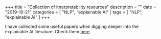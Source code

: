 +++
title = "Collection of itnerpretability resources"
description = "" 
date = "2019-10-21"
categories = [ "NLP", "explainable AI" ]
tags = [
    "NLP",
    "explainable AI"
]
+++

I have collected some useful papers when digging deeper into the explainable AI literature. Check them [here](https://github.com/amarasovic/interpretability-literature/).
